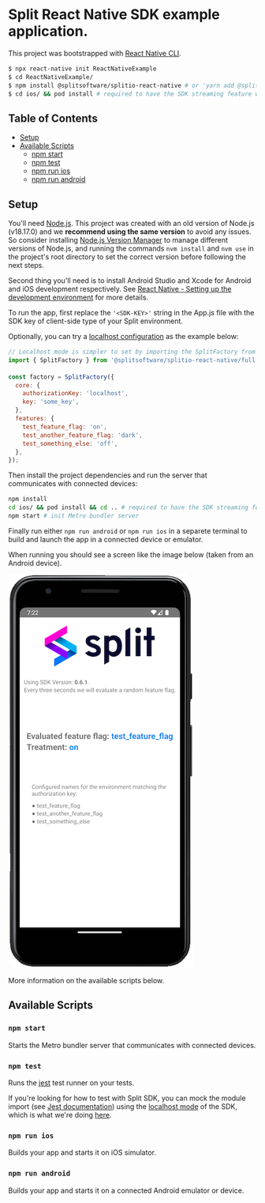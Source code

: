 # Split React Native SDK example application.

This project was bootstrapped with [React Native CLI](https://reactnative.dev/docs/getting-started).

```sh
$ npx react-native init ReactNativeExample
$ cd ReactNativeExample/
$ npm install @splitsoftware/splitio-react-native # or 'yarn add @splitsoftware/splitio-react-native' if using yarn dependency manager
$ cd ios/ && pod install # required to have the SDK streaming feature working on iOS
```

## Table of Contents
* [Setup](#prerrequisites)
* [Available Scripts](#available-scripts)
  * [npm start](#npm-start)
  * [npm test](#npm-test)
  * [npm run ios](#npm-run-ios)
  * [npm run android](#npm-run-android)

## Setup

You'll need [Node.js](https://nodejs.org/en/download/). This project was created with an old version of Node.js (v18.17.0) and we **recommend using the same version** to avoid any issues. So consider installing [Node.js Version Manager](https://github.com/nvm-sh/nvm) to manage different versions of Node.js, and running the commands `nvm install` and `nvm use` in the project's root directory to set the correct version before following the next steps.

Second thing you'll need is to install Android Studio and Xcode for Android and iOS development respectively. See [React Native - Setting up the development environment](https://reactnative.dev/docs/environment-setup) for more details.

To run the app, first replace the `'<SDK-KEY>'` string in the App.js file with the SDK key of client-side type of your Split environment.

Optionally, you can try a [localhost configuration](https://help.split.io/hc/en-us/articles/4406066357901-React-Native-SDK#localhost-mode) as the example below:

```javascript
// Localhost mode is simpler to set by importing the SplitFactory from the `full` entrypoint of the SDK
import { SplitFactory } from '@splitsoftware/splitio-react-native/full';

const factory = SplitFactory({
  core: {
    authorizationKey: 'localhost',
    key: 'some_key',
  },
  features: {
    test_feature_flag: 'on',
    test_another_feature_flag: 'dark',
    test_something_else: 'off',
  },
});
```

Then install the project dependencies and run the server that communicates with connected devices:

```sh
npm install
cd ios/ && pod install && cd .. # required to have the SDK streaming feature working on iOS
npm start # init Metro bundler server
```

Finally run either `npm run android` or `npm run ios` in a separete terminal to build and launch the app in a connected device or emulator.

When running you should see a screen like the image below (taken from an Android device).

![Running instance screenshot](../docs/mobile_screenshot.png)

More information on the available scripts below.

## Available Scripts

### `npm start`

Starts the Metro bundler server that communicates with connected devices.

### `npm test`

Runs the [jest](https://github.com/facebook/jest) test runner on your tests.

If you're looking for how to test with Split SDK, you can mock the module import (see [Jest documentation](https://jestjs.io/docs/jest-object#jestmockmodulename-factory-options)) using the [localhost mode](https://help.split.io/hc/en-us/articles/4406066357901-React-Native-SDK#localhost-mode) of the SDK, which is what we're doing [here](./__tests__/App.test.js).

### `npm run ios`

Builds your app and starts it on iOS simulator.

### `npm run android`

Builds your app and starts it on a connected Android emulator or device.
